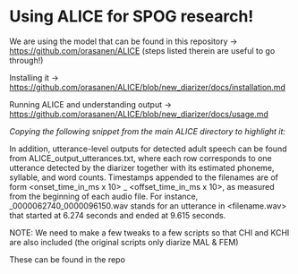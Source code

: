 # Using ALICE for SPOG research!

We are using the model that can be found in this repository -> https://github.com/orasanen/ALICE (steps listed therein are useful to go through!)

Installing it -> https://github.com/orasanen/ALICE/blob/new_diarizer/docs/installation.md

Running ALICE and understanding output -> https://github.com/orasanen/ALICE/blob/new_diarizer/docs/usage.md


*Copying the following snippet from the main ALICE directory to highlight it:*

In addition, utterance-level outputs for detected adult speech can be found from ALICE_output_utterances.txt, where each row corresponds to one utterance detected by the diarizer together with its estimated phoneme, syllable, and word counts. Timestamps appended to the filenames are of form <onset_time_in_ms x 10> _ <offset_time_in_ms x 10>, as measured from the beginning of each audio file. For instance, <filename>_0000062740_0000096150.wav stands for an utterance in <filename.wav> that started at 6.274 seconds and ended at 9.615 seconds.

NOTE: We need to make a few tweaks to a few scripts so that CHI and KCHI are also included (the original scripts only diarize MAL & FEM)

These can be found in the repo
